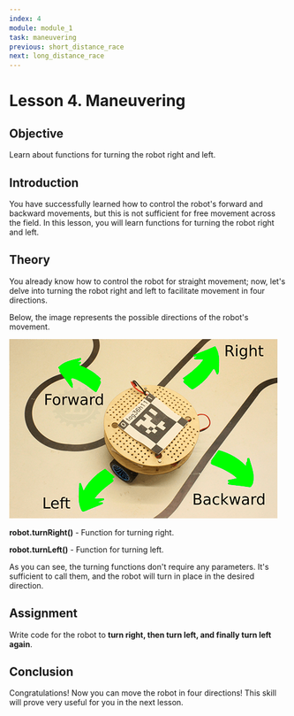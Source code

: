 ```yaml
---
index: 4
module: module_1 
task: maneuvering
previous: short_distance_race
next: long_distance_race
---
```

# Lesson 4. Maneuvering

## Objective
Learn about functions for turning the robot right and left.

## Introduction
You have successfully learned how to control the robot's forward and backward movements, but this is not sufficient for free movement across the field. In this lesson, you will learn functions for turning the robot right and left.

## Theory
You already know how to control the robot for straight movement; now, let's delve into turning the robot right and left to facilitate movement in four directions.

Below, the image represents the possible directions of the robot's movement.

![robot_directions](https://github.com/autolab-fi/line-robot-curriculum/blob/main/images/module_1/directions.png?raw=true)

**robot.turnRight()** - Function for turning right.

**robot.turnLeft()** - Function for turning left.

As you can see, the turning functions don't require any parameters. It's sufficient to call them, and the robot will turn in place in the desired direction.

## Assignment 
Write code for the robot to **turn right, then turn left, and finally turn left again**.

## Conclusion
Congratulations! Now you can move the robot in four directions! This skill will prove very useful for you in the next lesson.
